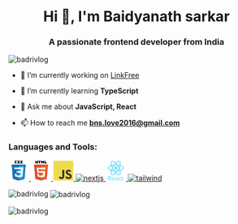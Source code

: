 <h1 align="center">Hi 👋, I'm Baidyanath sarkar</h1>
<h3 align="center">A passionate frontend developer from India</h3>

<p align="left"> <img src="https://komarev.com/ghpvc/?username=badrivlog&label=Profile%20views&color=0e75b6&style=flat" alt="badrivlog" /> </p>

- 🔭 I’m currently working on [LinkFree](linkfree.io)

- 🌱 I’m currently learning **TypeScript**

- 💬 Ask me about **JavaScript, React**

- 📫 How to reach me **bns.love2016@gmail.com**

<p align="left">
</p>

<h3 align="left">Languages and Tools:</h3>
<p align="left"> <a href="https://www.w3schools.com/css/" target="_blank" rel="noreferrer"> <img src="https://raw.githubusercontent.com/devicons/devicon/master/icons/css3/css3-original-wordmark.svg" alt="css3" width="40" height="40"/> </a> <a href="https://www.w3.org/html/" target="_blank" rel="noreferrer"> <img src="https://raw.githubusercontent.com/devicons/devicon/master/icons/html5/html5-original-wordmark.svg" alt="html5" width="40" height="40"/> </a> <a href="https://developer.mozilla.org/en-US/docs/Web/JavaScript" target="_blank" rel="noreferrer"> <img src="https://raw.githubusercontent.com/devicons/devicon/master/icons/javascript/javascript-original.svg" alt="javascript" width="40" height="40"/> </a> <a href="https://nextjs.org/" target="_blank" rel="noreferrer"> <img src="https://cdn.worldvectorlogo.com/logos/nextjs-2.svg" alt="nextjs" width="40" height="40"/> </a> <a href="https://reactjs.org/" target="_blank" rel="noreferrer"> <img src="https://raw.githubusercontent.com/devicons/devicon/master/icons/react/react-original-wordmark.svg" alt="react" width="40" height="40"/> </a> <a href="https://tailwindcss.com/" target="_blank" rel="noreferrer"> <img src="https://www.vectorlogo.zone/logos/tailwindcss/tailwindcss-icon.svg" alt="tailwind" width="40" height="40"/> </a> </p>

<p><img align="left" src="https://github-readme-stats.vercel.app/api/top-langs?username=badrivlog&show_icons=true&locale=en&layout=compact" alt="badrivlog" /></p>

<p>&nbsp;<img align="center" src="https://github-readme-stats.vercel.app/api?username=badrivlog&show_icons=true&locale=en" alt="badrivlog" /></p>

<p><img align="center" src="https://github-readme-streak-stats.herokuapp.com/?user=badrivlog&" alt="badrivlog" /></p>
